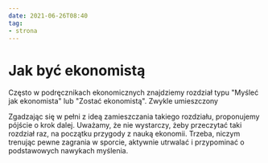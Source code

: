 ```yaml
---
date: 2021-06-26T08:40
tag: 
- strona
---
```


# Jak być ekonomistą

Często w podręcznikach ekonomicznych znajdziemy rozdział typu "Myśleć jak ekonomista" lub "Zostać ekonomistą". Zwykle umieszczony

Zgadzając się w pełni z ideą zamieszczania takiego rozdziału, proponujemy pójście o krok dalej. Uważamy, że nie wystarczy, żeby przeczytać taki rozdział raz, na początku przygody z nauką ekonomii. Trzeba, niczym trenując pewne zagrania w sporcie, aktywnie utrwalać i przypominać o podstawowych nawykach myślenia.

